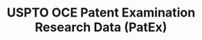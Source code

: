 ---
bigquery: https://console.cloud.google.com/bigquery?p=patents-public-data&d=uspto_oce_pair&page=dataset
citation: 'Graham, S. Marco, A., and Miller, A. (2015). “The USPTO Patent Examination
  Research Dataset: A Window on the Process of Patent Examination.”'
contributors: Graham, S. Marco, A., Miller, A.
cost: None
description: The latest version of PatEx (referred to below as the 2020 release) contains
  detailed information on nearly 11.9 million publicly-viewable provisional and non-provisional
  patent applications to the USPTO and over 4.6 million Patent Cooperation Treaty
  (PCT) applications. It is based on data that OCE downloaded from the Patent Examination
  Data System (PEDS) in April, 2021. The PEDS data are sourced from Public PAIR. The
  first time that OCE used PEDS as the basis of PatEx was for the 2019 release. We
  took the PEDS data and organized it into the familiar PatEx data files, which are
  based on the organization of the Public PAIR portal. The data files include information
  on each application’s characteristics, prosecution history, continuation history,
  claims of foreign priority, patent term adjustment history, publication history,
  and correspondence address information.
documentation: 'For the 2019 and later releases, new technical documentation is available
  https://www.uspto.gov/sites/default/files/documents/PatEx-2019-Technical-Doc.pdf


  A document describing the 2014-2017 data sets is available and can be cited as:
  Graham, Stuart J.H. and Marco, Alan C. and Miller, Richard, The USPTO Patent Examination
  Research Dataset: A Window on the Process of Patent Examination (November 30, 2015).
  Available at SSRN: https://ssrn.com/abstract=2702637.'
last_edit: Mon, 04 Apr 2022 19:06:22 GMT
location: https://www.uspto.gov/ip-policy/economic-research/research-datasets/patent-examination-research-dataset-public-pair
maintained_by: EconomicsData@uspto.gov
related_publications: https://ssrn.com/abstract=29956744, https://ssrn.com/abstract=2702637
schema_fields: '[''correspondence_country_code'', ''foreign_parent_date'', ''small_entity_indicator'',
  ''correspondence_country_name'', ''uspc_class'', ''file_location_date'', ''event_code'',
  ''parent_country'', ''status_description'', ''earliest_pgpub_date'', ''patent_issue_date'',
  ''examiner_art_unit'', ''correspondence_city'', ''foreign_parent_id'', ''wipo_pub_date'',
  ''application_type'', ''correspondence_region_name'', ''inventor_name_first'', ''appl_status_date'',
  ''uspc_subclass'', ''inventor_rank'', ''inventor_country_code'', ''status_code'',
  ''examiner_id'', ''event_description'', ''inventor_country_name'', ''examiner_name_middle'',
  ''inventor_address_type'', ''parent_application_number'', ''disposal_type'', ''examiner_name_last'',
  ''child_filing_date'', ''atty_docket_number'', ''inventor_name_last'', ''earliest_pgpub_number'',
  ''parent_country_code'', ''child_application_number'', ''continuation_type'', ''application_number'',
  ''examiner_name_first'', ''invention_subject_matter'', ''correspondence_street_line_1'',
  ''file_location'', ''abandon_date'', ''confirm_number'', ''parent_filing_date'',
  ''inventor_region_code'', ''correspondence_region_code'', ''invention_title'', ''wipo_pub_number'',
  ''patent_number'', ''correspondence_name_line_2'', ''filing_date'', ''inventor_name_middle'',
  ''sequence_number'', ''recorded_date'', ''correspondence_name_line_1'', ''application_number_pair'',
  ''appl_status_code'', ''correspondence_street_line_2'', ''customer_number'', ''correspondence_postal_code'',
  ''aia_first_to_file'']'
shortname: patex
tags:
- patents
- legal
- history
terms_of_use: 'USPTO’s online databases are not designed or intended to be a source
  for bulk downloads of USPTO data when accessed through the website’s interfaces.
  Individuals, companies, IP addresses, or blocks of IP addresses who, in effect,
  deny or decrease service by generating unusually high numbers of database accesses
  (searches, pages, or hits), whether generated manually or in an automated fashion,
  may be denied access to USPTO servers without notice.


  Bulk data products may be separately obtained from the USPTO, either for free or
  at the cost of dissemination. For details, see information on Electronic Bulk Data
  Products: https://www.uspto.gov/learning-and-resources/electronic-bulk-data-products'
title: USPTO OCE Patent Examination Research Data (PatEx)
uuid: 4342caa7-23af-420c-b2f6-6088f133df6a
---